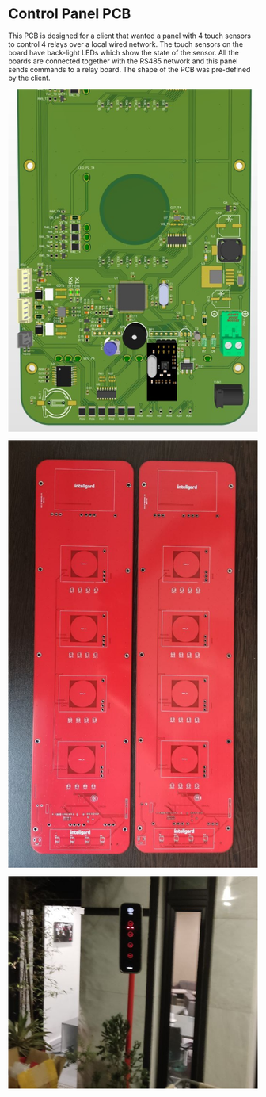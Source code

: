 # Control Panel PCB
This PCB is designed for a client that wanted a panel with 4 touch sensors to control 4 relays over a local wired network. The touch sensors on the board have back-light LEDs which show the state of the sensor. All the boards are connected together with the RS485 network and this panel sends commands to a relay board. The shape of the PCB was pre-defined by the client.

![pcb](./pic2-bottom-side.jpg)

![board](./pic3-cp-boards.jpg)

![panel](./pic4-cp.jpg)
